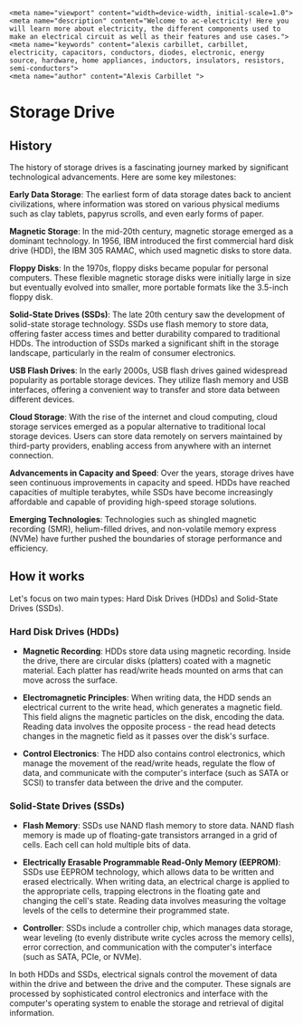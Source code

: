    <meta name="viewport" content="width=device-width, initial-scale=1.0">
    <meta name="description" content="Welcome to ac-electricity! Here you will learn more about electricity, the different components used to make an electrical circuit as well as their features and use cases.">
    <meta name="keywords" content="alexis carbillet, carbillet, electricity, capacitors, conductors, diodes, electronic, energy source, hardware, home appliances, inductors, insulators, resistors, semi-conductors">
    <meta name="author" content="Alexis Carbillet ">
</head>

# Storage Drive

## History

The history of storage drives is a fascinating journey marked by significant technological advancements. Here are some key milestones:

**Early Data Storage**: The earliest form of data storage dates back to ancient civilizations, where information was stored on various physical mediums such as clay tablets, papyrus scrolls, and even early forms of paper.

**Magnetic Storage**: In the mid-20th century, magnetic storage emerged as a dominant technology. In 1956, IBM introduced the first commercial hard disk drive (HDD), the IBM 305 RAMAC, which used magnetic disks to store data.

**Floppy Disks**: In the 1970s, floppy disks became popular for personal computers. These flexible magnetic storage disks were initially large in size but eventually evolved into smaller, more portable formats like the 3.5-inch floppy disk.

**Solid-State Drives (SSDs)**: The late 20th century saw the development of solid-state storage technology. SSDs use flash memory to store data, offering faster access times and better durability compared to traditional HDDs. The introduction of SSDs marked a significant shift in the storage landscape, particularly in the realm of consumer electronics.

**USB Flash Drives**: In the early 2000s, USB flash drives gained widespread popularity as portable storage devices. They utilize flash memory and USB interfaces, offering a convenient way to transfer and store data between different devices.

**Cloud Storage**: With the rise of the internet and cloud computing, cloud storage services emerged as a popular alternative to traditional local storage devices. Users can store data remotely on servers maintained by third-party providers, enabling access from anywhere with an internet connection.

**Advancements in Capacity and Speed**: Over the years, storage drives have seen continuous improvements in capacity and speed. HDDs have reached capacities of multiple terabytes, while SSDs have become increasingly affordable and capable of providing high-speed storage solutions.

**Emerging Technologies**: Technologies such as shingled magnetic recording (SMR), helium-filled drives, and non-volatile memory express (NVMe) have further pushed the boundaries of storage performance and efficiency.

## How it works

Let's focus on two main types: Hard Disk Drives (HDDs) and Solid-State Drives (SSDs).

### Hard Disk Drives (HDDs)

   - **Magnetic Recording**: HDDs store data using magnetic recording. Inside the drive, there are circular disks (platters) coated with a magnetic material. Each platter has read/write heads mounted on arms that can move across the surface.

   - **Electromagnetic Principles**: When writing data, the HDD sends an electrical current to the write head, which generates a magnetic field. This field aligns the magnetic particles on the disk, encoding the data. Reading data involves the opposite process - the read head detects changes in the magnetic field as it passes over the disk's surface.

   - **Control Electronics**: The HDD also contains control electronics, which manage the movement of the read/write heads, regulate the flow of data, and communicate with the computer's interface (such as SATA or SCSI) to transfer data between the drive and the computer.

### Solid-State Drives (SSDs)

   - **Flash Memory**: SSDs use NAND flash memory to store data. NAND flash memory is made up of floating-gate transistors arranged in a grid of cells. Each cell can hold multiple bits of data.

   - **Electrically Erasable Programmable Read-Only Memory (EEPROM)**: SSDs use EEPROM technology, which allows data to be written and erased electrically. When writing data, an electrical charge is applied to the appropriate cells, trapping electrons in the floating gate and changing the cell's state. Reading data involves measuring the voltage levels of the cells to determine their programmed state.

   - **Controller**: SSDs include a controller chip, which manages data storage, wear leveling (to evenly distribute write cycles across the memory cells), error correction, and communication with the computer's interface (such as SATA, PCIe, or NVMe).

In both HDDs and SSDs, electrical signals control the movement of data within the drive and between the drive and the computer. These signals are processed by sophisticated control electronics and interface with the computer's operating system to enable the storage and retrieval of digital information.